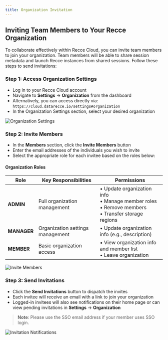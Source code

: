 ```yaml
---
title: Organization Invitation
---
```


## Inviting Team Members to Your Recce Organization

To collaborate effectively within Recce Cloud, you can invite team members to join your organization. Team members will be able to share session metadata and launch Recce instances from shared sessions. Follow these steps to send invitations:

### Step 1: Access Organization Settings
- Log in to your Recce Cloud account
- Navigate to **Settings** → **Organization** from the dashboard
- Alternatively, you can access directly via: `https://cloud.datarecce.io/settings#organization`
- In the Organization Settings section, select your desired organization

![Organization Settings]()

### Step 2: Invite Members
- In the **Members** section, click the **Invite Members** button
- Enter the email addresses of the individuals you wish to invite
- Select the appropriate role for each invitee based on the roles below:

#### Organization Roles

| Role | Key Responsibilities | Permissions |
|------|---------------------|-------------|
| **ADMIN** | Full organization management | • Update organization info<br>• Manage member roles<br>• Remove members<br>• Transfer storage regions |
| **MANAGER** | Organization settings management | • Update organization info (e.g., description) |
| **MEMBER** | Basic organization access | • View organization info and member list<br>• Leave organization |

![Invite Members]()

### Step 3: Send Invitations
- Click the **Send Invitations** button to dispatch the invites
- Each invitee will receive an email with a link to join your organization
- Logged-in invitees will also see notifications on their home page or can view pending invitations in **Settings** → **Organization**

> **Note**: Please use the SSO email address if your member uses SSO login.

![Invitation Notifications]()

